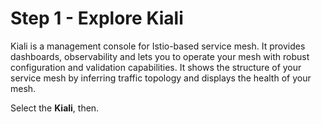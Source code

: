 # Step 1 - Explore Kiali

Kiali is a management console for Istio-based service mesh.
It provides dashboards, observability and lets you to operate your mesh with robust configuration and validation capabilities.
It shows the structure of your service mesh by inferring traffic topology and displays the health of your mesh.

Select the **Kiali**, then.
